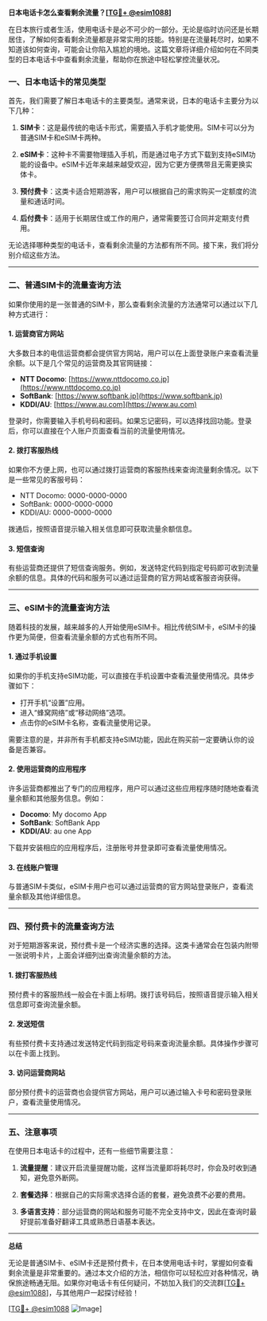 **日本电话卡怎么查看剩余流量？[[TG💪+ @esim1088](https://t.me/s/esim1088)]**

在日本旅行或者生活，使用电话卡是必不可少的一部分。无论是临时访问还是长期居住，了解如何查看剩余流量都是非常实用的技能。特别是在流量耗尽时，如果不知道该如何查询，可能会让你陷入尴尬的境地。这篇文章将详细介绍如何在不同类型的日本电话卡中查看剩余流量，帮助你在旅途中轻松掌控流量状况。

### 一、日本电话卡的常见类型

首先，我们需要了解日本电话卡的主要类型。通常来说，日本的电话卡主要分为以下几种：

1. **SIM卡**：这是最传统的电话卡形式，需要插入手机才能使用。SIM卡可以分为普通SIM卡和eSIM卡两种。
   
2. **eSIM卡**：这种卡不需要物理插入手机，而是通过电子方式下载到支持eSIM功能的设备中。eSIM卡近年来越来越受欢迎，因为它更方便携带且无需更换实体卡。

3. **预付费卡**：这类卡适合短期游客，用户可以根据自己的需求购买一定额度的流量和通话时间。

4. **后付费卡**：适用于长期居住或工作的用户，通常需要签订合同并定期支付费用。

无论选择哪种类型的电话卡，查看剩余流量的方法都有所不同。接下来，我们将分别介绍这些方法。

---

### 二、普通SIM卡的流量查询方法

如果你使用的是一张普通的SIM卡，那么查看剩余流量的方法通常可以通过以下几种方式进行：

#### 1. **运营商官方网站**
大多数日本的电信运营商都会提供官方网站，用户可以在上面登录账户来查看流量余额。以下是几个常见的运营商及其官网链接：

- **NTT Docomo**: [https://www.nttdocomo.co.jp](https://www.nttdocomo.co.jp)
- **SoftBank**: [https://www.softbank.jp](https://www.softbank.jp)
- **KDDI/AU**: [https://www.au.com](https://www.au.com)

登录时，你需要输入手机号码和密码。如果忘记密码，可以选择找回功能。登录后，你可以直接在个人账户页面查看当前的流量使用情况。

#### 2. **拨打客服热线**
如果你不方便上网，也可以通过拨打运营商的客服热线来查询流量剩余情况。以下是一些常见的客服号码：

- NTT Docomo: 0000-0000-0000
- SoftBank: 0000-0000-0000
- KDDI/AU: 0000-0000-0000

拨通后，按照语音提示输入相关信息即可获取流量余额信息。

#### 3. **短信查询**
有些运营商还提供了短信查询服务。例如，发送特定代码到指定号码即可收到流量余额的信息。具体的代码和服务可以通过运营商的官方网站或客服咨询获得。

---

### 三、eSIM卡的流量查询方法

随着科技的发展，越来越多的人开始使用eSIM卡。相比传统SIM卡，eSIM卡的操作更为简便，但查看流量余额的方式也有所不同。

#### 1. **通过手机设置**
如果你的手机支持eSIM功能，可以直接在手机设置中查看流量使用情况。具体步骤如下：

- 打开手机“设置”应用。
- 进入“蜂窝网络”或“移动网络”选项。
- 点击你的eSIM卡名称，查看流量使用记录。

需要注意的是，并非所有手机都支持eSIM功能，因此在购买前一定要确认你的设备是否兼容。

#### 2. **使用运营商的应用程序**
许多运营商都推出了专门的应用程序，用户可以通过这些应用程序随时随地查看流量余额和其他服务信息。例如：

- **Docomo**: My docomo App
- **SoftBank**: SoftBank App
- **KDDI/AU**: au one App

下载并安装相应的应用程序后，注册账号并登录即可查看流量使用情况。

#### 3. **在线账户管理**
与普通SIM卡类似，eSIM卡用户也可以通过运营商的官方网站登录账户，查看流量余额及其他详细信息。

---

### 四、预付费卡的流量查询方法

对于短期游客来说，预付费卡是一个经济实惠的选择。这类卡通常会在包装内附带一张说明卡片，上面会详细列出查询流量余额的方法。

#### 1. **拨打客服热线**
预付费卡的客服热线一般会在卡面上标明。拨打该号码后，按照语音提示输入相关信息即可查询流量余额。

#### 2. **发送短信**
有些预付费卡支持通过发送特定代码到指定号码来查询流量余额。具体操作步骤可以在卡面上找到。

#### 3. **访问运营商网站**
部分预付费卡的运营商也会提供官方网站，用户可以通过输入卡号和密码登录账户，查看流量使用情况。

---

### 五、注意事项

在使用日本电话卡的过程中，还有一些细节需要注意：

1. **流量提醒**：建议开启流量提醒功能，这样当流量即将耗尽时，你会及时收到通知，避免意外断网。

2. **套餐选择**：根据自己的实际需求选择合适的套餐，避免浪费不必要的费用。

3. **多语言支持**：部分运营商的网站和服务可能不完全支持中文，因此在查询时最好提前准备好翻译工具或熟悉日语基本表达。

---

**总结**

无论是普通SIM卡、eSIM卡还是预付费卡，在日本使用电话卡时，掌握如何查看剩余流量是非常重要的。通过本文介绍的方法，相信你可以轻松应对各种情况，确保旅途畅通无阻。如果你对电话卡有任何疑问，不妨加入我们的交流群[[TG💪+ @esim1088](https://t.me/s/esim1088)]，与其他用户一起探讨经验！

[[TG💪+ @esim1088](https://t.me/s/esim1088) ![Image](https://i.postimg.cc/4NQfJmqS/Snipaste-2025-05-13-00-14-12.png)]